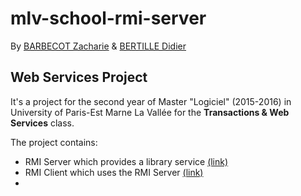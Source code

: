 # mlv-school-rmi-server
By [BARBECOT Zacharie](https://github.com/zachariebarbecot) & [BERTILLE Didier](https://github.com/BERTILLEDidier)

## Web Services Project

It's a project for the second year of Master "Logiciel" (2015-2016) in University of Paris-Est Marne La Vallée for the **Transactions & Web Services** class.

The project contains:
* RMI Server which provides a library service [(link)](https://github.com/zachariebarbecot/mlv-school-rmi-server)
* RMI Client which uses the RMI Server [(link)](https://github.com/zachariebarbecot/mlv-school-rmi-client)
* 






